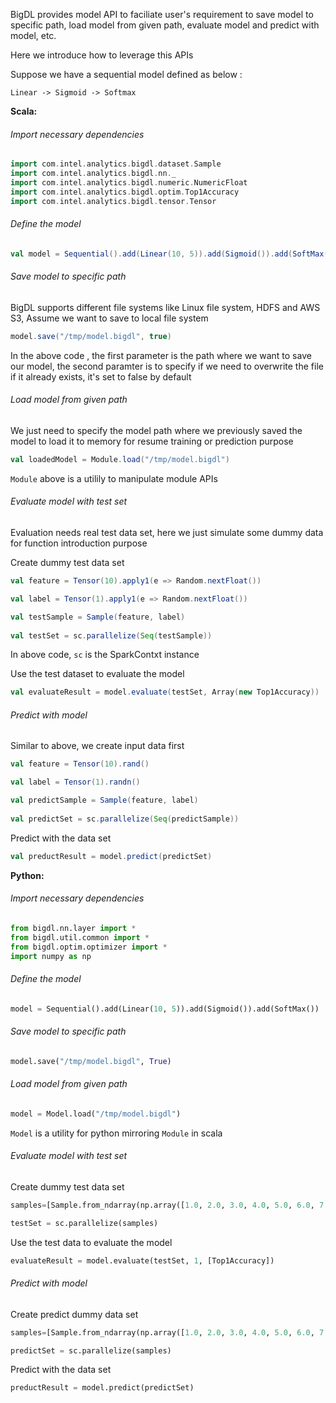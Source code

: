 BigDL provides model API to faciliate user's requirement to save model to specific path, load model from given path, evaluate model and predict with model, etc.

Here we introduce how to leverage this APIs


Suppose we have a sequential model defined as below : 

```
Linear -> Sigmoid -> Softmax
```

**Scala:**

###### Import necessary dependencies

```scala
import com.intel.analytics.bigdl.dataset.Sample
import com.intel.analytics.bigdl.nn._
import com.intel.analytics.bigdl.numeric.NumericFloat
import com.intel.analytics.bigdl.optim.Top1Accuracy
import com.intel.analytics.bigdl.tensor.Tensor
```

###### Define the model

```scala
val model = Sequential().add(Linear(10, 5)).add(Sigmoid()).add(SoftMax())
```

###### Save model to specific path

BigDL supports different file systems like Linux file system, HDFS and AWS S3, Assume we want to save to local file system
```scala
model.save("/tmp/model.bigdl", true)
```

In the above code , the first parameter is the path where we want to save our model, the second paramter is to specify if we need to overwrite the file if it already exists, it's set to false by default

###### Load model from given path

We just need to specify the model path where we previously saved the model to load it to memory for resume training or prediction purpose

```scala
val loadedModel = Module.load("/tmp/model.bigdl")
```
`Module` above is a utilily  to manipulate module APIs

###### Evaluate model with test set

Evaluation needs real test data set, here we just simulate some dummy data for function introduction purpose

Create dummy test data set

```scala
val feature = Tensor(10).apply1(e => Random.nextFloat())

val label = Tensor(1).apply1(e => Random.nextFloat())

val testSample = Sample(feature, label)
    
val testSet = sc.parallelize(Seq(testSample))
```
In above code, `sc` is the SparkContxt instance

Use the test dataset to evaluate the model

```scala
val evaluateResult = model.evaluate(testSet, Array(new Top1Accuracy))
```

###### Predict with model
Similar to above, we create input data first
```scala
val feature = Tensor(10).rand()

val label = Tensor(1).randn()

val predictSample = Sample(feature, label)
    
val predictSet = sc.parallelize(Seq(predictSample))
```

Predict with the data set
```scala
val preductResult = model.predict(predictSet)
```

**Python:**

###### Import necessary dependencies

```python
from bigdl.nn.layer import *
from bigdl.util.common import *
from bigdl.optim.optimizer import *
import numpy as np
```
###### Define the model
```python
model = Sequential().add(Linear(10, 5)).add(Sigmoid()).add(SoftMax())
```
###### Save model to specific path

```python
model.save("/tmp/model.bigdl", True)
```
###### Load model from given path

```python
model = Model.load("/tmp/model.bigdl")
```

`Model` is a utility for python mirroring `Module` in scala

###### Evaluate model with test set

Create dummy test data set 

```python
samples=[Sample.from_ndarray(np.array([1.0, 2.0, 3.0, 4.0, 5.0, 6.0, 7.0, 8.0, 9.0, 10.0]), np.array([2.0]))]

testSet = sc.parallelize(samples)

```

Use the test data to evaluate the model

```python
evaluateResult = model.evaluate(testSet, 1, [Top1Accuracy])
```

###### Predict with model

Create predict dummy data set
```python
samples=[Sample.from_ndarray(np.array([1.0, 2.0, 3.0, 4.0, 5.0, 6.0, 7.0, 8.0, 9.0, 10.0]), np.array([2.0]))]

predictSet = sc.parallelize(samples)
```
Predict with the data set

```python
preductResult = model.predict(predictSet)
```
